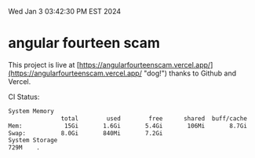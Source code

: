 Wed Jan  3 03:42:30 PM EST 2024

# angular fourteen scam


This project is live at [https://angularfourteenscam.vercel.app/](https://angularfourteenscam.vercel.app/ "dog!") thanks to Github and Vercel.

CI Status: 

```bash
System Memory
               total        used        free      shared  buff/cache   available
Mem:            15Gi       1.6Gi       5.4Gi       106Mi       8.7Gi        13Gi
Swap:          8.0Gi       840Mi       7.2Gi
System Storage
729M	.
```
```bash
